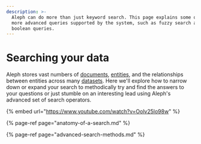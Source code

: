 ```yaml
---
description: >-
  Aleph can do more than just keyword search. This page explains some of the
  more advanced queries supported by the system, such as fuzzy search and
  boolean queries.
---
```


# Searching your data

Aleph stores vast numbers of [documents](https://docs.alephdata.org/guide/the-basics#documents), [entities](https://docs.alephdata.org/guide/the-basics#entities), and the relationships between entities across many [datasets](https://docs.alephdata.org/guide/the-basics#datasets). Here we'll explore how to narrow down or expand your search to methodically try and find the answers to your questions or just stumble on an interesting lead using Aleph's advanced set of search operators.

{% embed url="https://www.youtube.com/watch?v=Oolv25lo98w" %}

{% page-ref page="anatomy-of-a-search.md" %}

{% page-ref page="advanced-search-methods.md" %}



